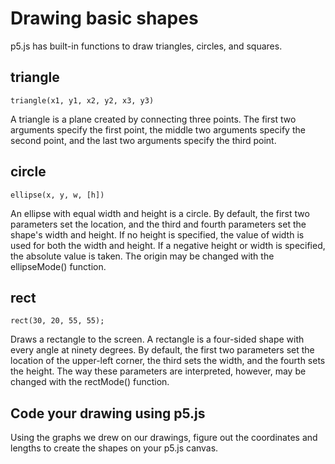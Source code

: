 # Drawing basic shapes

p5.js has built-in functions to draw triangles, circles, and squares.

## triangle

    triangle(x1, y1, x2, y2, x3, y3)


A triangle is a plane created by connecting three points. The first two arguments specify the first point, the middle two arguments specify the second point, and the last two arguments specify the third point.

## circle

    ellipse(x, y, w, [h])

An ellipse with equal width and height is a circle. By default, the first two parameters set the location, and the third and fourth parameters set the shape's width and height. If no height is specified, the value of width is used for both the width and height. If a negative height or width is specified, the absolute value is taken. The origin may be changed with the ellipseMode() function.

## rect

    rect(30, 20, 55, 55);

Draws a rectangle to the screen. A rectangle is a four-sided shape with every angle at ninety degrees. By default, the first two parameters set the location of the upper-left corner, the third sets the width, and the fourth sets the height. The way these parameters are interpreted, however, may be changed with the rectMode() function.

## Code your drawing using p5.js

Using the graphs we drew on our drawings,
figure out the coordinates and lengths to create the shapes
on your p5.js canvas.
